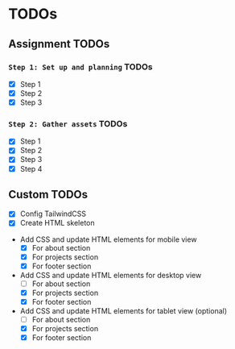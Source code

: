 # TODOs

## Assignment TODOs

### `Step 1: Set up and planning` TODOs

- [x] Step 1
- [x] Step 2
- [x] Step 3

### `Step 2: Gather assets` TODOs

- [x] Step 1
- [x] Step 2
- [x] Step 3
- [x] Step 4

## Custom TODOs

- [x] Config TailwindCSS
- [x] Create HTML skeleton
- Add CSS and update HTML elements for mobile view
  - [x] For about section
  - [x] For projects section
  - [x] For footer section
- Add CSS and update HTML elements for desktop view
  - [ ] For about section
  - [x] For projects section
  - [x] For footer section
- Add CSS and update HTML elements for tablet view (optional)
  - [ ] For about section
  - [x] For projects section
  - [x] For footer section
